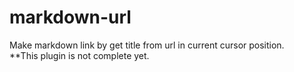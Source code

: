 # markdown-url
Make markdown link by get title from url in current cursor position.  
**This plugin is not complete yet.  
